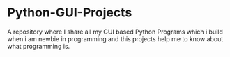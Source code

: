 # Python-GUI-Projects
A repository where I share all my GUI based Python Programs which i build when i am newbie in programming and this projects help me to know about what programming is.
